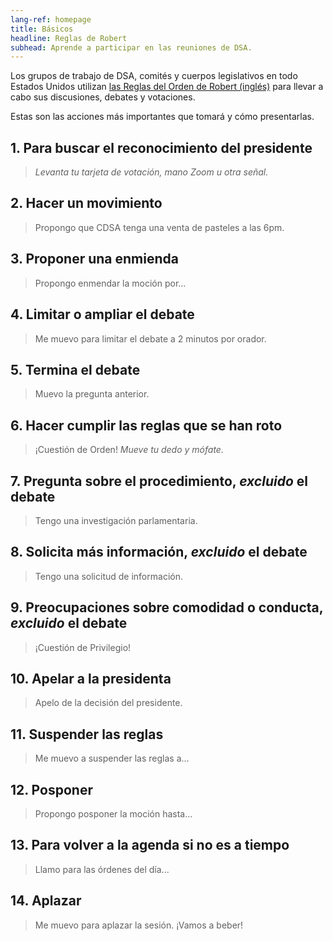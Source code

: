 ```yaml
---
lang-ref: homepage
title: Básicos
headline: Reglas de Robert
subhead: Aprende a participar en las reuniones de DSA.
---
```


Los grupos de trabajo de DSA, comités y cuerpos legislativos en todo Estados Unidos utilizan [las Reglas del Orden de Robert (inglés)](https://en.wikipedia.org/wiki/Robert's_Rules_of_Order) para llevar a cabo sus discusiones, debates y votaciones.

Estas son las acciones más importantes que tomará y cómo presentarlas.

## 1. Para buscar el reconocimiento del presidente
> *Levanta tu tarjeta de votación, mano Zoom u otra señal.*

## 2. Hacer un movimiento
> Propongo que CDSA tenga una venta de pasteles a las 6pm.

## 3. Proponer una enmienda
> Propongo enmendar la moción por...

## 4. Limitar o ampliar el debate
> Me muevo para limitar el debate a 2 minutos por orador.

## 5. Termina el debate
> Muevo la pregunta anterior.

## 6. Hacer cumplir las reglas que se han roto
> ¡Cuestión de Orden! *Mueve tu dedo y mófate.*

## 7. Pregunta sobre el procedimiento, *excluido* el debate
> Tengo una investigación parlamentaria.

## 8. Solicita más información, *excluido* el debate
> Tengo una solicitud de información.

## 9. Preocupaciones sobre comodidad o conducta, *excluido* el debate
> ¡Cuestión de Privilegio!

## 10. Apelar a la presidenta
> Apelo de la decisión del presidente.

## 11. Suspender las reglas
> Me muevo a suspender las reglas a...

## 12. Posponer
> Propongo posponer la moción hasta...

## 13. Para volver a la agenda si no es a tiempo
> Llamo para las órdenes del día...

## 14. Aplazar
> Me muevo para aplazar la sesión. ¡Vamos a beber!
